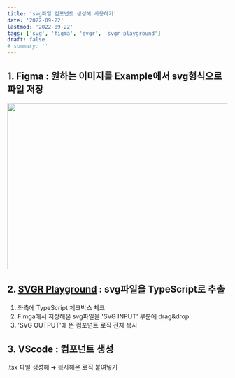 ```yaml
---
title: 'svg파일 컴포넌트 생성해 사용하기'
date: '2022-09-22'
lastmod: '2022-09-22'
tags: ['svg', 'figma', 'svgr', 'svgr playground']
draft: false
# summary: ''
---
```


## 1. Figma : 원하는 이미지를 Example에서 svg형식으로 파일 저장

<Image src="/static/images/save-svgfile-on-figma.png" width="800" height="380"/>

## 2. [SVGR Playground](https://react-svgr.com/playground/) : svg파일을 TypeScript로 추출

1. 좌측에 TypeScript 체크박스 체크
2. Fimga에서 저장해온 svg파일을 'SVG INPUT' 부분에 drag&drop
3. 'SVG OUTPUT'에 뜬 컴포넌트 로직 전체 복사

## 3. VScode : 컴포넌트 생성

.tsx 파일 생성해 ➜ 복사해온 로직 붙여넣기
